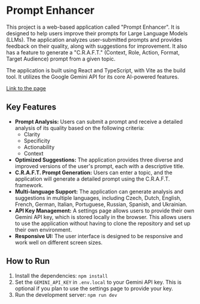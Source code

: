 # Prompt Enhancer

This project is a web-based application called "Prompt Enhancer". It is designed to help users improve their prompts for Large Language Models (LLMs). The application analyzes user-submitted prompts and provides feedback on their quality, along with suggestions for improvement. It also has a feature to generate a "C.R.A.F.T." (Context, Role, Action, Format, Target Audience) prompt from a given topic.

The application is built using React and TypeScript, with Vite as the build tool. It utilizes the Google Gemini API for its core AI-powered features.

[Link to the page](https://oleksiikuzminov.github.io/ai-prompt-enhancer/)

## Key Features

*   **Prompt Analysis:** Users can submit a prompt and receive a detailed analysis of its quality based on the following criteria:
    *   Clarity
    *   Specificity
    *   Actionability
    *   Context
*   **Optimized Suggestions:** The application provides three diverse and improved versions of the user's prompt, each with a descriptive title.
*   **C.R.A.F.T. Prompt Generation:** Users can enter a topic, and the application will generate a detailed prompt using the C.R.A.F.T. framework.
*   **Multi-language Support:** The application can generate analysis and suggestions in multiple languages, including Czech, Dutch, English, French, German, Italian, Portuguese, Russian, Spanish, and Ukrainian.
*   **API Key Management:** A settings page allows users to provide their own Gemini API key, which is stored locally in the browser. This allows users to use the application without having to clone the repository and set up their own environment.
*   **Responsive UI:** The user interface is designed to be responsive and work well on different screen sizes.

## How to Run

1.  Install the dependencies: `npm install`
2.  Set the `GEMINI_API_KEY` in `.env.local` to your Gemini API key. This is optional if you plan to use the settings page to provide your key.
3.  Run the development server: `npm run dev`

